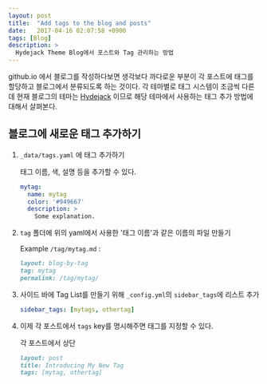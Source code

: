 ```yaml
---
layout: post
title:  "Add tags to the blog and posts"
date:   2017-04-16 02:07:58 +0900
tags: [Blog]
description: >
  Hydejack Theme Blog에서 포스트와 Tag 관리하는 방법
---
```


github.io 에서 블로그를 작성하다보면 생각보다 까다로운 부분이 각 포스트에 태그를 할당하고 블로그에서 분류되도록 하는 것이다. 각 테마별로 태그 시스템이 조금씩 다른데 현재 블로그의 테마는 [Hydejack](https://github.com/qwtel/hydejack) 이므로 해당 테마에서 사용하는 태그 추가 방법에 대해서 살펴본다.

## 블로그에 새로운 태그 추가하기

1. `_data/tags.yaml` 에 태그 추가하기

    태그 이름, 색, 설명 등을 추가할 수 있다.
    ```yml
    mytag:
      name: mytag
      color: '#949667'
      description: >
        Some explanation.
    ```

2. `tag` 폴더에 위의 yaml에서 사용한 '태그 이름'과 같은 이름의 파일 만들기

    Example `/tag/mytag.md` :
    ```md
    layout: blog-by-tag
    tag: mytag
    permalink: /tag/mytag/
    ```
3. 사이드 바에 Tag List를 만들기 위해 `_config.yml`의 `sidebar_tags`에 리스트 추가
    ```yml
    sidebar_tags: [mytags, othertag]
    ```

4. 이제 각 포스트에서 `tags` key를 명시해주면 태그를 지정할 수 있다.

    각 포스트에서 상단
    ```md
    layout: post
    title: Introducing My New Tag
    tags: [mytag, othertag]
    ```
